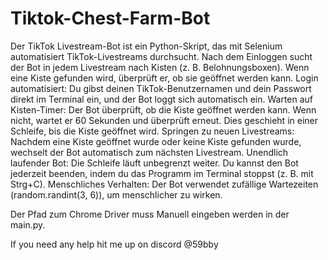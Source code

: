 # Tiktok-Chest-Farm-Bot
Der TikTok Livestream-Bot ist ein Python-Skript, das mit Selenium automatisiert TikTok-Livestreams durchsucht. Nach dem Einloggen sucht der Bot in jedem Livestream nach Kisten (z. B. Belohnungsboxen). Wenn eine Kiste gefunden wird, überprüft er, ob sie geöffnet werden  kann.
Login automatisiert:
Du gibst deinen TikTok-Benutzernamen und dein Passwort direkt im Terminal ein, und der Bot loggt sich automatisch ein.
Warten auf Kisten-Timer:
Der Bot überprüft, ob die Kiste geöffnet werden kann. Wenn nicht, wartet er 60 Sekunden und überprüft erneut. Dies geschieht in einer Schleife, bis die Kiste geöffnet wird.
Springen zu neuen Livestreams:
Nachdem eine Kiste geöffnet wurde oder keine Kiste gefunden wurde, wechselt der Bot automatisch zum nächsten Livestream.
Unendlich laufender Bot:
Die Schleife läuft unbegrenzt weiter. Du kannst den Bot jederzeit beenden, indem du das Programm im Terminal stoppst (z. B. mit Strg+C).
Menschliches Verhalten:
Der Bot verwendet zufällige Wartezeiten (random.randint(3, 6)), um menschlicher zu wirken.

Der Pfad zum Chrome Driver muss Manuell eingeben werden in der main.py.

If you need any help hit me up on discord @59bby
